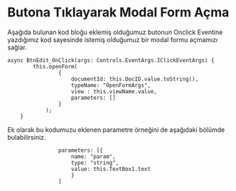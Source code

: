 # Butona Tıklayarak Modal Form Açma 


Aşağıda bulunan kod  bloğu eklemiş olduğumuz butonun Onclick Eventine yazdığımız kod sayesinde istemiş olduğumuz bir modal formu açmamızı sağlar. 

```
async BtnEdit_OnClick(args: Controls.EventArgs.IClickEventArgs) {
        this.openForm(
                {
                    documentId: this.DocID.value.toString(),
                    typeName: "OpenFormArgs",
                    view : this.viewName.value,
                    parameters: []
                }
            );
    }
```

Ek olarak bu kodumuzu eklenen parametre örneğini de aşağıdaki bölümde bulabilirsiniz.

```
                parameters: [{
                    name: "param",
                    type: "string",
                    value: this.TextBox1.text
                    }
                ]
```

